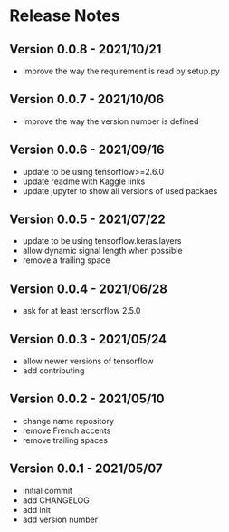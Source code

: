 # Release Notes

## Version 0.0.8 - 2021/10/21
* Improve the way the requirement is read by setup.py

## Version 0.0.7 - 2021/10/06
* Improve the way the version number is defined

## Version 0.0.6 - 2021/09/16
* update to be using tensorflow>=2.6.0
* update readme with Kaggle links
* update jupyter to show all versions of used packaes

## Version 0.0.5 - 2021/07/22
* update to be using tensorflow.keras.layers
* allow dynamic signal length when possible
* remove a trailing space

## Version 0.0.4 - 2021/06/28
* ask for at least tensorflow 2.5.0

## Version 0.0.3 - 2021/05/24
* allow newer versions of tensorflow
* add contributing

## Version 0.0.2 - 2021/05/10
* change name repository
* remove French accents
* remove trailing spaces

## Version 0.0.1 - 2021/05/07
* initial commit
* add CHANGELOG
* add init
* add version number
